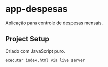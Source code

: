 # app-despesas
Aplicação para controle de despesas mensais.


## Project Setup
Criado com JavaScript puro.
```sh
executar index.html via live server
```


